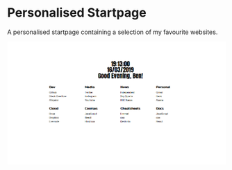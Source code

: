 # Personalised Startpage
A personalised startpage containing a selection of my favourite websites.

![Startpage Screenshot](https://raw.githubusercontent.com/benjcodes/startpage/master/screenshots/screenshot.png)
